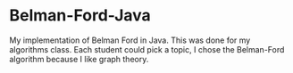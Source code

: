 # Belman-Ford-Java
My implementation of Belman Ford in Java.
This was done for my algorithms class. Each student could pick a topic, I chose the Belman-Ford algorithm because I like graph theory.
